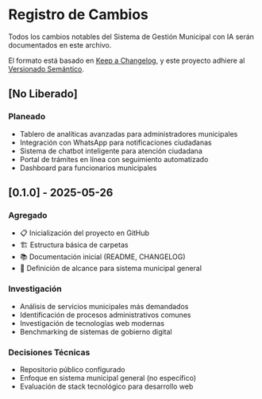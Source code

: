 # Registro de Cambios

Todos los cambios notables del Sistema de Gestión Municipal con IA serán documentados en este archivo.

El formato está basado en [Keep a Changelog](https://keepachangelog.com/es/1.0.0/),
y este proyecto adhiere al [Versionado Semántico](https://semver.org/lang/es/).

## [No Liberado]
### Planeado
- Tablero de analíticas avanzadas para administradores municipales
- Integración con WhatsApp para notificaciones ciudadanas
- Sistema de chatbot inteligente para atención ciudadana
- Portal de trámites en línea con seguimiento automatizado
- Dashboard para funcionarios municipales

## [0.1.0] - 2025-05-26
### Agregado
- 📋 Inicialización del proyecto en GitHub
- 🏗️ Estructura básica de carpetas
- 📚 Documentación inicial (README, CHANGELOG)
- 🎯 Definición de alcance para sistema municipal general

### Investigación
- Análisis de servicios municipales más demandados
- Identificación de procesos administrativos comunes
- Investigación de tecnologías web modernas
- Benchmarking de sistemas de gobierno digital

### Decisiones Técnicas
- Repositorio público configurado
- Enfoque en sistema municipal general (no específico)
- Evaluación de stack tecnológico para desarrollo web
